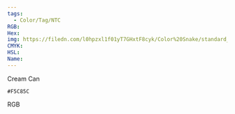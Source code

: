 ```yaml
---
tags:
  - Color/Tag/NTC
RGB:
Hex:
img: https://filedn.com/l0hpzxl1f01yT7GHxtF8cyk/Color%20Snake/standard_csv_to_svg//F5C85C.svg
CMYK:
HSL:
Name:
---
```

Cream Can
```palette
#F5C85C
```
RGB
